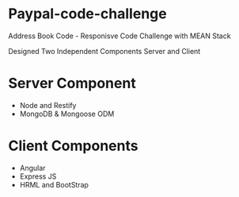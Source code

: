 # Paypal-code-challenge
Address Book Code - Responisve Code Challenge with MEAN Stack 

Designed Two Independent Components  Server and Client

# Server Component
-  Node and Restify
-  MongoDB & Mongoose ODM

# Client Components
- Angular
- Express JS
- HRML and BootStrap




